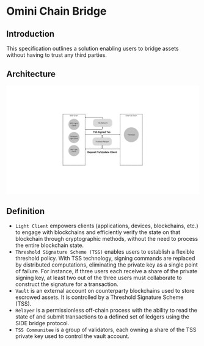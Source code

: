 # Omini Chain Bridge

## Introduction

This specification outlines a solution enabling users to bridge assets without having to trust any third parties.

## Architecture
![Component](./components.png)

## Definition

 - `Light Client` empowers clients (applications, devices, blockchains, etc.) to engage with blockchains and efficiently verify the state on that blockchain through cryptographic methods, without the need to process the entire blockchain state.
 - `Threshold Signature Scheme (TSS)` enables users to establish a flexible threshold policy. With TSS technology, signing commands are replaced by distributed computations, eliminating the private key as a single point of failure. For instance, if three users each receive a share of the private signing key, at least two out of the three users must collaborate to construct the signature for a transaction.
 - `Vault` is an external account on counterparty blockchains used to store escrowed assets. It is controlled by a Threshold Signature Scheme (TSS).
 - `Relayer` is a permissionless off-chain process with the ability to read the state of and submit transactions to a defined set of ledgers using the SIDE bridge protocol.
 - `TSS Communitee` is a group of validators, each owning a share of the TSS private key used to control the vault account.
